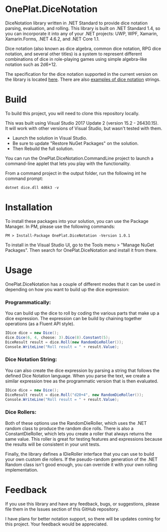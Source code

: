 # OnePlat.DiceNotation
DiceNotation library written in .NET Standard to provide dice notation parsing, evaluation, and rolling. This library is built on .NET Standard 1.4, so you can incorporate it into any of your .NET projects: UWP, WPF, Xamarin, Xamarin.Forms, .NET 4.6.2, and .NET Core 1.1.

Dice notation (also known as dice algebra, common dice notation, RPG dice notation, and several other titles) is a system to represent different combinations of dice in role-playing games using simple algebra-like notation such as 2d6+12.

The specification for the dice notation supported in the current version on the library is located [here](docs/DiceNotationSpecCurrent.md). There are also [examples of dice notation](docs/DiceNotationExamples.md) strings.

# Build
To build this project, you will need to clone this repository locally.

This was built using Visual Studio 2017 Update 2 (version 15.2 - 26430.15). It will work with other versions of Visual Studio, but wasn't tested with them.

* Launch the solution in Visual Studio.
* Be sure to update "Restore NuGet Packages" on the solution.
* Then Rebuild the full solution.

You can run the OnePlat.DiceNotation.CommandLine project to launch a command-line applet that lets you play with the functionality.

From a command project in the output folder, run the following int he command prompt:

```
dotnet dice.dll 4d6k3 -v
```

# Installation
To install these packages into your solution, you can use the Package Manager. In PM, please use the following commands:
```  
PM > Install-Package OnePlat.DiceNotation -Version 1.0.1 
``` 

To install in the Visual Studio UI, go to the Tools menu > "Manage NuGet Packages". Then search for OnePlat.DiceNotation and install it from there.

# Usage
OnePlat.DiceNotation has a couple of different modes that it can be used in depending on how you want to build up the dice expression:

### Programmatically:
You can build up the dice to roll by coding the various parts that make up a dice expression. The expression can be build by chaining together operations (as a Fluent API style).

```csharp
IDice dice = new Dice();
dice.Dice(6, 4, choose: 3).Dice(8).Constant(5);
DiceResult result = dice.Roll(new RandomDieRoller());
Console.WriteLine("Roll result = " + result.Value);
```
   
### Dice Notation String:
You can also create the dice expression by parsing a string that follows the defined Dice Notation language. When you parse the text, we create a similar expression tree as the programmatic version that is then evaluated.

```csharp
IDice dice = new Dice();
DiceResult result = dice.Roll("d20+4", new RandomDieRoller());
Console.WriteLine("Roll result = " + result.Value);
```

### Dice Rollers:
Both of these options use the RandomDieRoller, which uses the .NET random class to produce the random dice rolls. There is also a ConstantDieRoller, which lets you create a roller that always returns the same value. This roller is great for testing features and expressions because the results will be consistent in your unit tests.

Finally, the library defines a IDieRoller interface that you can use to build your own custom die rollers. If the pseudo-random generation of the .NET Random class isn't good enough, you can override it with your own rolling implementation.

# Feedback
If you use this library and have any feedback, bugs, or suggestions, please file them in the Issues section of this GitHub repository.

I have plans for better notation support, so there will be updates coming for this project. Your feedback would be appreciated.
